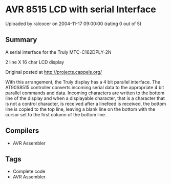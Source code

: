 # AVR 8515 LCD with serial Interface

Uploaded by ralcocer on 2004-11-17 09:00:00 (rating 0 out of 5)

## Summary

A serial interface for the Truly MTC-C162DPLY-2N  

2 line X 16 char LCD display  

Original posted at <http://projects.cappels.org/>  

With this arrangement, the Truly display has a 4 bit parallel interface. The AT90S8515 controller converts incoming serial data to the appropriate 4 bit parallel commands and data. Incoming characters are written to the bottom line of the display and when a displayable character, that is a character that is not a control character, is received after a linefeed is received, the bottom line is copied to the top line, leaving a blank line on the bottom with the cursor set to the first column of the bottom line.

## Compilers

- AVR Assembler

## Tags

- Complete code
- AVR Assembler
